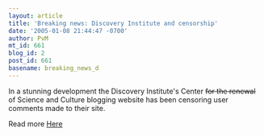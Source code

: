 ```yaml
---
layout: article
title: 'Breaking news: Discovery Institute and censorship'
date: '2005-01-08 21:44:47 -0700'
author: PvM
mt_id: 661
blog_id: 2
post_id: 661
basename: breaking_news_d
---
```

In a stunning development the Discovery Institute's Center ~~for the renewal~~ of Science and Culture blogging website has been censoring user comments made to their site.

Read more [Here](http://wedgieworld.blogspot.com/2005/01/breaking-news-discovery-institute-and.html)

